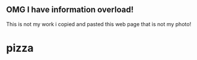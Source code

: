 ## OMG I have information overload!

This is not my work i copied and pasted this web page that is not my photo!

# pizza
